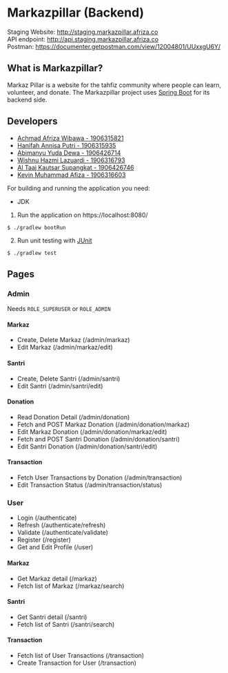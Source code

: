 # Markazpillar (Backend)
Staging Website: http://staging.markazpillar.afriza.co <br>
API endpoint: http://api.staging.markazpillar.afriza.co <br>
Postman: https://documenter.getpostman.com/view/12004801/UUxxgU6Y/ <br>

## What is Markazpillar?
Markaz Pillar is a website for the tahfiz community where people can learn, volunteer, and donate. The Markazpillar project uses [Spring Boot](https://spring.io/projects/spring-boot) for its backend side.

## Developers
- [Achmad Afriza Wibawa - 1906315821](https://gitlab.cs.ui.ac.id/achmad.afriza)
- [Hanifah Annisa Putri - 1906315935](https://gitlab.cs.ui.ac.id/hanifahaputri)
- [Abimanyu Yuda Dewa - 1906426714](https://gitlab.cs.ui.ac.id/AbimanyuYudaDewa)
- [Wishnu Hazmi Lazuardi - 1906316793](https://gitlab.cs.ui.ac.id/wishnuhl)
- [Al Taaj Kautsar Supangkat - 1906426746](https://gitlab.cs.ui.ac.id/al.taaj)
- [Kevin Muhammad Afiza - 1906316603](https://gitlab.cs.ui.ac.id/KevinAfiza)

For building and running the application you need:
- JDK 

1. Run the application on https://localhost:8080/
``` 
$ ./gradlew bootRun
```

2. Run unit testing with [JUnit](https://junit.org/junit5/)
```
$ ./gradlew test
```

## Pages
### Admin
Needs `ROLE_SUPERUSER` or `ROLE_ADMIN`
#### Markaz
- Create, Delete Markaz (/admin/markaz)
- Edit Markaz (/admin/markaz/edit)
#### Santri
- Create, Delete Santri (/admin/santri)
- Edit Santri (/admin/santri/edit)
#### Donation
- Read Donation Detail (/admin/donation)
- Fetch and POST Markaz Donation (/admin/donation/markaz)
- Edit Markaz Donation (/admin/donation/markaz/edit)
- Fetch and POST Santri Donation (/admin/donation/santri)
- Edit Santri Donation (/admin/donation/santri/edit)
#### Transaction
- Fetch User Transactions by Donation (/admin/transaction)
- Edit Transaction Status (/admin/transaction/status)

### User
- Login (/authenticate)
- Refresh (/authenticate/refresh)
- Validate (/authenticate/validate)
- Register (/register)
- Get and Edit Profile (/user)
#### Markaz
- Get Markaz detail (/markaz)
- Fetch list of Markaz (/markaz/search)
#### Santri
- Get Santri detail (/santri)
- Fetch list of Santri (/santri/search)
#### Transaction
- Fetch list of User Transactions (/transaction)
- Create Transaction for User (/transaction)